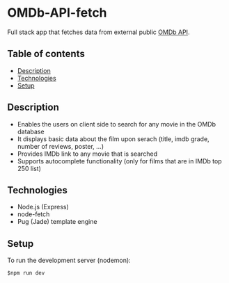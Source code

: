 # OMDb-API-fetch

Full stack app that fetches data from external public [OMDb API](http://www.omdbapi.com).

## Table of contents

- [Description](#description)
- [Technologies](#technologies)
- [Setup](#setup)

## Description

- Enables the users on client side to search for any movie in the OMDb database
- It displays basic data about the film upon serach (title, imdb grade, number of reviews, poster, ...)
- Provides IMDb link to any movie that is searched
- Supports autocomplete functionality (only for films that are in IMDb top 250 list)

## Technologies

- Node.js (Express)
- node-fetch
- Pug (Jade) template engine

## Setup

To run the development server (nodemon):

```
$npm run dev
```

